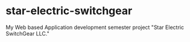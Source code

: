 # star-electric-switchgear
My Web based Application development semester project "Star Electric SwitchGear LLC."
